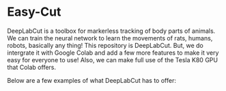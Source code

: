 # Easy-Cut

DeepLabCut is a toolbox for markerless tracking of body parts of animals. We can train the neural network to learn the movements of rats, humans, robots, basically any thing! This repository is DeepLabCut. But, we do intergrate it with Google Colab and add a few more features to make it very easy for everyone to use! Also, we can make full use of the Tesla K80 GPU that Colab offers. 

Below are a few examples of what DeepLabCut has to offer:


